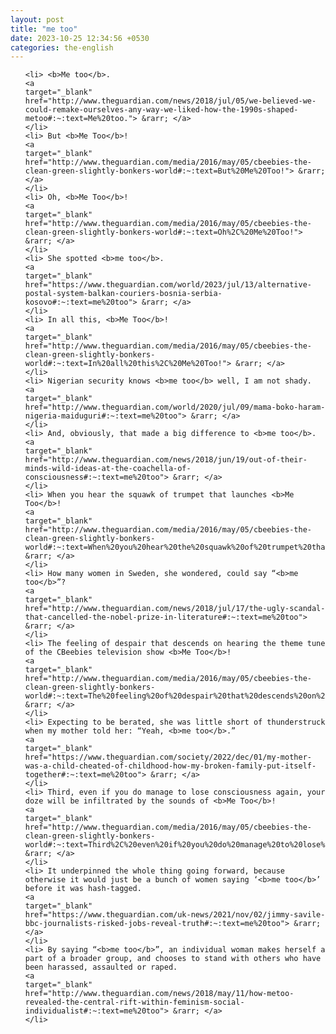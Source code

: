 ```yaml
---
layout: post
title: "me too"
date: 2023-10-25 12:34:56 +0530
categories: the-english
---
```

<ol>

    <li> <b>Me too</b>.
    <a 
    target="_blank" 
    href="http://www.theguardian.com/news/2018/jul/05/we-believed-we-could-remake-ourselves-any-way-we-liked-how-the-1990s-shaped-metoo#:~:text=Me%20too."> &rarr; </a>
    </li>
    <li> But <b>Me Too</b>!
    <a 
    target="_blank" 
    href="http://www.theguardian.com/media/2016/may/05/cbeebies-the-clean-green-slightly-bonkers-world#:~:text=But%20Me%20Too!"> &rarr; </a>
    </li>
    <li> Oh, <b>Me Too</b>!
    <a 
    target="_blank" 
    href="http://www.theguardian.com/media/2016/may/05/cbeebies-the-clean-green-slightly-bonkers-world#:~:text=Oh%2C%20Me%20Too!"> &rarr; </a>
    </li>
    <li> She spotted <b>me too</b>.
    <a 
    target="_blank" 
    href="https://www.theguardian.com/world/2023/jul/13/alternative-postal-system-balkan-couriers-bosnia-serbia-kosovo#:~:text=me%20too"> &rarr; </a>
    </li>
    <li> In all this, <b>Me Too</b>!
    <a 
    target="_blank" 
    href="http://www.theguardian.com/media/2016/may/05/cbeebies-the-clean-green-slightly-bonkers-world#:~:text=In%20all%20this%2C%20Me%20Too!"> &rarr; </a>
    </li>
    <li> Nigerian security knows <b>me too</b> well, I am not shady.
    <a 
    target="_blank" 
    href="http://www.theguardian.com/world/2020/jul/09/mama-boko-haram-nigeria-maiduguri#:~:text=me%20too"> &rarr; </a>
    </li>
    <li> And, obviously, that made a big difference to <b>me too</b>.
    <a 
    target="_blank" 
    href="http://www.theguardian.com/news/2018/jun/19/out-of-their-minds-wild-ideas-at-the-coachella-of-consciousness#:~:text=me%20too"> &rarr; </a>
    </li>
    <li> When you hear the squawk of trumpet that launches <b>Me Too</b>!
    <a 
    target="_blank" 
    href="http://www.theguardian.com/media/2016/may/05/cbeebies-the-clean-green-slightly-bonkers-world#:~:text=When%20you%20hear%20the%20squawk%20of%20trumpet%20that%20launches%20Me%20Too!"> &rarr; </a>
    </li>
    <li> How many women in Sweden, she wondered, could say “<b>me too</b>”?
    <a 
    target="_blank" 
    href="http://www.theguardian.com/news/2018/jul/17/the-ugly-scandal-that-cancelled-the-nobel-prize-in-literature#:~:text=me%20too"> &rarr; </a>
    </li>
    <li> The feeling of despair that descends on hearing the theme tune of the CBeebies television show <b>Me Too</b>!
    <a 
    target="_blank" 
    href="http://www.theguardian.com/media/2016/may/05/cbeebies-the-clean-green-slightly-bonkers-world#:~:text=The%20feeling%20of%20despair%20that%20descends%20on%20hearing%20the%20theme%20tune%20of%20the%20CBeebies%20television%20show%20Me%20Too!"> &rarr; </a>
    </li>
    <li> Expecting to be berated, she was little short of thunderstruck when my mother told her: “Yeah, <b>me too</b>.”
    <a 
    target="_blank" 
    href="https://www.theguardian.com/society/2022/dec/01/my-mother-was-a-child-cheated-of-childhood-how-my-broken-family-put-itself-together#:~:text=me%20too"> &rarr; </a>
    </li>
    <li> Third, even if you do manage to lose consciousness again, your doze will be infiltrated by the sounds of <b>Me Too</b>!
    <a 
    target="_blank" 
    href="http://www.theguardian.com/media/2016/may/05/cbeebies-the-clean-green-slightly-bonkers-world#:~:text=Third%2C%20even%20if%20you%20do%20manage%20to%20lose%20consciousness%20again%2C%20your%20doze%20will%20be%20infiltrated%20by%20the%20sounds%20of%20Me%20Too!"> &rarr; </a>
    </li>
    <li> It underpinned the whole thing going forward, because otherwise it would just be a bunch of women saying ‘<b>me too</b>’ before it was hash-tagged.
    <a 
    target="_blank" 
    href="https://www.theguardian.com/uk-news/2021/nov/02/jimmy-savile-bbc-journalists-risked-jobs-reveal-truth#:~:text=me%20too"> &rarr; </a>
    </li>
    <li> By saying “<b>me too</b>”, an individual woman makes herself a part of a broader group, and chooses to stand with others who have been harassed, assaulted or raped.
    <a 
    target="_blank" 
    href="http://www.theguardian.com/news/2018/may/11/how-metoo-revealed-the-central-rift-within-feminism-social-individualist#:~:text=me%20too"> &rarr; </a>
    </li>